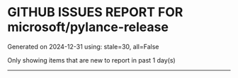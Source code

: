 
# GITHUB ISSUES REPORT FOR microsoft/pylance-release


Generated on 2024-12-31 using: stale=30, all=False


Only showing items that are new to report in past 1 day(s)


---




















